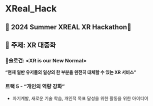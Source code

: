 # XReal_Hack
## 🫧 2024 Summer XREAL XR Hackathon🫧

## 🤍 주제: XR 대중화

### 🦴슬로건: <**XR is our New Normal**>

**“현재 일반 유저들의 일상의 한 부분을 완전히 대체할 수 있는 XR 서비스”**

### 트랙 5 - “개인의 역량 강화”

- 자기계발, 새로운 기술 학습, 개인적 목표 달성을 위한 활동을 위한 아이디어
